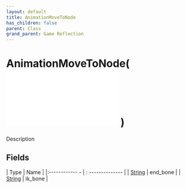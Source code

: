 ```yaml
---
layout: default
title: AnimationMoveToNode
has_children: false
parent: Class
grand_parent: Game Reflection
---
```

# AnimationMoveToNode( ![ AnimationEvalNode ](game-reflection/classes/animation_eval_node.md) )
Description 

## Fields
| Type | Name |
|:------------ - | : -------------- |
| [String](game-reflection/components/string.md) | end_bone |
| [String](game-reflection/components/string.md) | ik_bone |
